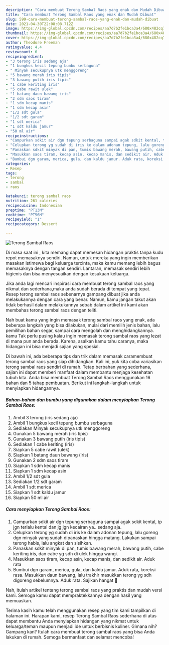 ```yaml
---
description: "Cara membuat Terong Sambal Raos yang enak dan Mudah Dibuat"
title: "Cara membuat Terong Sambal Raos yang enak dan Mudah Dibuat"
slug: 599-cara-membuat-terong-sambal-raos-yang-enak-dan-mudah-dibuat
date: 2021-04-30T22:08:08.712Z
image: https://img-global.cpcdn.com/recipes/aa7d7b2fe1bca3a4/680x482cq70/terong-sambal-raos-foto-resep-utama.jpg
thumbnail: https://img-global.cpcdn.com/recipes/aa7d7b2fe1bca3a4/680x482cq70/terong-sambal-raos-foto-resep-utama.jpg
cover: https://img-global.cpcdn.com/recipes/aa7d7b2fe1bca3a4/680x482cq70/terong-sambal-raos-foto-resep-utama.jpg
author: Theodore Freeman
ratingvalue: 4.4
reviewcount: 6
recipeingredient:
- "3 terong iris sedang aja"
- "1 bungkus kecil tepung bumbu serbaguna"
- " Minyak secukupnya utk menggoreng"
- "5 bawang merah iris tipis"
- "3 bawang putih iris tipis"
- "1 cabe keriting iris"
- "5 cabe rawit ulek"
- "1 batang daun bawang iris"
- "2 sdm saos tiram"
- "1 sdm kecap manis"
- "1 sdm kecap asin"
- "1/2 sdt gula"
- "1/2 sdt garam"
- "1 sdt merica"
- "1 sdt kaldu jamur"
- "50 ml air"
recipeinstructions:
- "Campurkan sdkit air dgn tepung serbaguna sampai agak sdkit kental, tp jgn terlalu kental dan jg jgn kecairan ya.. sedang aja."
- "Celupkan terong yg sudah di iris ke dalam adonan tepung, lalu goreng dgn minyak yang sudah dipanaskan hingga matang. Lakukan sampai terong habis, lalu angkat dan sisihkan."
- "Panaskan sdkit minyak di pan, tumis bawang merah, bawang putih, cabe keriting iris, dan cabe yg sdh di ulek hingga wangi."
- "Masukkan saos tiram, kecap asin, kecap manis, dan sedikit air. Aduk rata"
- "Bumbui dgn garam, merica, gula, dan kaldu jamur. Aduk rata, koreksi rasa. Masukkan daun bawang, lalu trakhir masukkan terong yg sdh digoreng sebelumnya. Aduk rata. Sajikan hangat 🤩"
categories:
- Resep
tags:
- terong
- sambal
- raos

katakunci: terong sambal raos 
nutrition: 261 calories
recipecuisine: Indonesian
preptime: "PT13M"
cooktime: "PT56M"
recipeyield: "1"
recipecategory: Dessert

---
```



![Terong Sambal Raos](https://img-global.cpcdn.com/recipes/aa7d7b2fe1bca3a4/680x482cq70/terong-sambal-raos-foto-resep-utama.jpg)

Di masa  saat ini , kita memang dapat memesan hidangan praktis tanpa kudu repot memasaknya sendiri. Namun, untuk mereka yang ingin memberikan masakan istimewa bagi keluarga tercinta, maka kamu memang lebih bagus memasaknya dengan tangan sendiri. Lantaran, memasak sendiri lebih higienis dan bisa menyesuaikan dengan kesukaan keluarga.

Jika anda lagi mencari inspirasi cara membuat terong sambal raos yang nikmat dan sederhana,maka anda sudah berada di tempat yang tepat. Resep terong sambal raos  sebenarnya gampang dibuat jika anda melakukannya dengan cara yang benar. Namun, kamu jangan takut akan tidak berhasil dalam melakukannya 
sebab dalam artikel ini kami akan membahas terong sambal raos dengan teliti.  



Nah buat kamu yang ingin memasak terong sambal raos yang enak, ada beberapa langkah yang bisa dilakukan, mulai dari memilih jenis bahan, lalu pemilihan bahan segar, sampai cara mengolah dan menghidangkannya. kamu Tak perlu pusing kalau ingin memasak terong sambal raos yang lezat di mana pun anda berada. Karena, asalkan kamu  tahu caranya, maka hidangan ini bisa menjadi sajian yang spesial.

Di bawah ini, ada beberapa tips dan trik dalam memasak caramembuat terong sambal raos yang siap dihidangkan. Kali ini, yuk kita coba variasikan terong sambal raos sendiri di rumah. Tetap berbahan yang sederhana, sajian ini dapat memberi manfaat dalam membantu menjaga kesehatan tubuh kita. Anda bisa membuat Terong Sambal Raos menggunakan 16 bahan dan 5 tahap pembuatan. Berikut ini langkah-langkah untuk menyiapkan hidangannya.

<!--inarticleads1-->

##### Bahan-bahan dan bumbu yang digunakan dalam menyiapkan Terong Sambal Raos:

1. Ambil 3 terong (iris sedang aja)
1. Ambil 1 bungkus kecil tepung bumbu serbaguna
1. Sediakan  Minyak secukupnya utk menggoreng
1. Gunakan 5 bawang merah (iris tipis)
1. Gunakan 3 bawang putih (iris tipis)
1. Sediakan 1 cabe keriting (iris)
1. Siapkan 5 cabe rawit (ulek)
1. Siapkan 1 batang daun bawang (iris)
1. Gunakan 2 sdm saos tiram
1. Siapkan 1 sdm kecap manis
1. Siapkan 1 sdm kecap asin
1. Ambil 1/2 sdt gula
1. Sediakan 1/2 sdt garam
1. Ambil 1 sdt merica
1. Siapkan 1 sdt kaldu jamur
1. Siapkan 50 ml air




<!--inarticleads2-->

##### Cara menyiapkan Terong Sambal Raos:

1. Campurkan sdkit air dgn tepung serbaguna sampai agak sdkit kental, tp jgn terlalu kental dan jg jgn kecairan ya.. sedang aja.
1. Celupkan terong yg sudah di iris ke dalam adonan tepung, lalu goreng dgn minyak yang sudah dipanaskan hingga matang. Lakukan sampai terong habis, lalu angkat dan sisihkan.
1. Panaskan sdkit minyak di pan, tumis bawang merah, bawang putih, cabe keriting iris, dan cabe yg sdh di ulek hingga wangi.
1. Masukkan saos tiram, kecap asin, kecap manis, dan sedikit air. Aduk rata
1. Bumbui dgn garam, merica, gula, dan kaldu jamur. Aduk rata, koreksi rasa. Masukkan daun bawang, lalu trakhir masukkan terong yg sdh digoreng sebelumnya. Aduk rata. Sajikan hangat 🤩




Nah, itulah artikel tentang  terong sambal raos  yang praktis dan mudah versi kami. Semoga kamu dapat mempraktekkannya dengan hasil yang memuaskan. 

Terima kasih kamu telah menggunakan resep yang tim kami tampilkan di halaman ini. Harapan kami, resep  Terong Sambal Raos sederhana di atas dapat membantu Anda menyiapkan hidangan yang nikmat untuk keluarga/teman maupun menjadi ide untuk berbisnis kuliner. Gimana nih? Gampang kan? Itulah cara membuat terong sambal raos yang bisa Anda lakukan di rumah. Semoga bermanfaat dan selamat mencoba!

